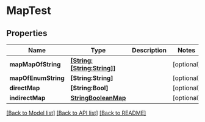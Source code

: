 # MapTest

## Properties
Name | Type | Description | Notes
------------ | ------------- | ------------- | -------------
**mapMapOfString** | [**[String:[String:String]]**](Dictionary.md) |  | [optional] 
**mapOfEnumString** | **[String:String]** |  | [optional] 
**directMap** | **[String:Bool]** |  | [optional] 
**indirectMap** | [**StringBooleanMap**](StringBooleanMap.md) |  | [optional] 

[[Back to Model list]](../README.md#documentation-for-models) [[Back to API list]](../README.md#documentation-for-api-endpoints) [[Back to README]](../README.md)



